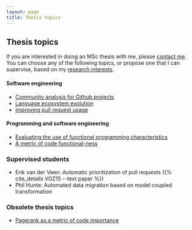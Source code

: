 ```yaml
---
layout: page
title: Thesis topics
---
```


## Thesis topics

If you are interested in doing an MSc thesis with me, please [contact
me](about.html). You can choose any of the following topics, or propose one that
I can supervise, based on my [research interests](research.html).

#### Software engineering

* [Community analysis for Github projects](/courses/msc-github-community.html)
* [Language ecosystem evolution](/courses/msc-lang-ecosystem.html)
* [Improving pull request usage](/courses/msc-improve-pullreq-handling.html)

#### Programming and software engineering

* [Evaluating the use of functional programming characteristics](/courses/msc-se-func.html)
* [A metric of code functional-ness](/courses/msc-functionalness.html)

### Supervised students

* Erik van der Veen: Automatic prioritization of pull requests ({% cite_details VGZ15 --text paper %})
* Phil Hunte: Automated data migration based on model coupled transformation

### Obsolete thesis topics

* [Pagerank as a metric of code importance](/courses/msc-pagerank.html)

